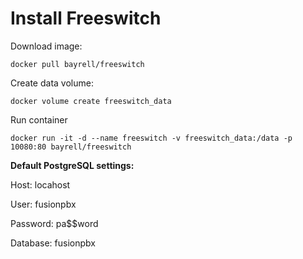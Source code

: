 # Install Freeswitch


Download image:
```
docker pull bayrell/freeswitch
```


Create data volume:
```
docker volume create freeswitch_data
```


Run container
```
docker run -it -d --name freeswitch -v freeswitch_data:/data -p 10080:80 bayrell/freeswitch
```


**Default PostgreSQL settings:**

Host: locahost

User: fusionpbx

Password: pa$$word

Database: fusionpbx
